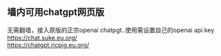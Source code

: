 ## 墙内可用chatgpt网页版
无需翻墙，接入原版的正宗openai chatpgt..使用需设置自己的openai api key  
https://chat.suke.eu.org/  
https://chatgpt.ricpig.eu.org/
